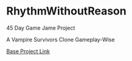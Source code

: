 # RhythmWithoutReason
45 Day Game Jame Project

A Vampire Survivors Clone Gameplay-Wise

[Base Project Link](https://github.com/brannotaylor/SurvivorsClone_Base)

